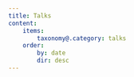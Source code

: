 ```yaml
---
title: Talks
content:
    items:
        taxonomy@.category: talks
    order:
        by: date
        dir: desc
---
```


